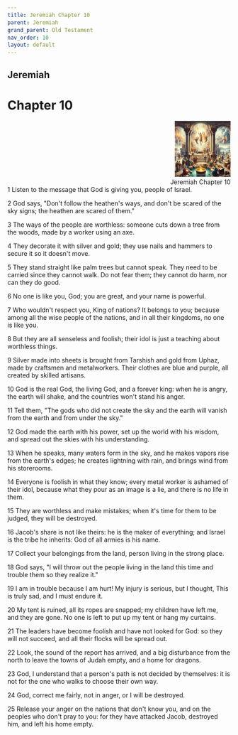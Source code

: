 ```yaml
---
title: Jeremiah Chapter 10
parent: Jeremiah
grand_parent: Old Testament
nav_order: 10
layout: default
---
```


## Jeremiah

# Chapter 10

<div style="clear: both; text-align: right;">
    <img src="/assets/Image/Jeremiah/500/10.jpg" alt="Jeremiah Chapter 10" class="chapter-image" style="max-width: 25%; height: auto;"/>
    <figcaption style="font-size: 14px;">Jeremiah Chapter 10</figcaption>
</div>
1 Listen to the message that God is giving you, people of Israel.

2 God says, "Don't follow the heathen's ways, and don't be scared of the sky signs; the heathen are scared of them."

3 The ways of the people are worthless: someone cuts down a tree from the woods, made by a worker using an axe.

4 They decorate it with silver and gold; they use nails and hammers to secure it so it doesn't move.

5 They stand straight like palm trees but cannot speak. They need to be carried since they cannot walk. Do not fear them; they cannot do harm, nor can they do good.

6 No one is like you, God; you are great, and your name is powerful.

7 Who wouldn't respect you, King of nations? It belongs to you; because among all the wise people of the nations, and in all their kingdoms, no one is like you.

8 But they are all senseless and foolish; their idol is just a teaching about worthless things.

9 Silver made into sheets is brought from Tarshish and gold from Uphaz, made by craftsmen and metalworkers. Their clothes are blue and purple, all created by skilled artisans.

10 God is the real God, the living God, and a forever king: when he is angry, the earth will shake, and the countries won't stand his anger.

11 Tell them, "The gods who did not create the sky and the earth will vanish from the earth and from under the sky."

12 God made the earth with his power, set up the world with his wisdom, and spread out the skies with his understanding.

13 When he speaks, many waters form in the sky, and he makes vapors rise from the earth's edges; he creates lightning with rain, and brings wind from his storerooms.

14 Everyone is foolish in what they know; every metal worker is ashamed of their idol, because what they pour as an image is a lie, and there is no life in them.

15 They are worthless and make mistakes; when it's time for them to be judged, they will be destroyed.

16 Jacob's share is not like theirs: he is the maker of everything; and Israel is the tribe he inherits: God of all armies is his name.

17 Collect your belongings from the land, person living in the strong place.

18 God says, "I will throw out the people living in the land this time and trouble them so they realize it."

19 I am in trouble because I am hurt! My injury is serious, but I thought, This is truly sad, and I must endure it.

20 My tent is ruined, all its ropes are snapped; my children have left me, and they are gone. No one is left to put up my tent or hang my curtains.

21 The leaders have become foolish and have not looked for God: so they will not succeed, and all their flocks will be spread out.

22 Look, the sound of the report has arrived, and a big disturbance from the north to leave the towns of Judah empty, and a home for dragons.

23 God, I understand that a person's path is not decided by themselves: it is not for the one who walks to choose their own way.

24 God, correct me fairly, not in anger, or I will be destroyed.

25 Release your anger on the nations that don't know you, and on the peoples who don't pray to you: for they have attacked Jacob, destroyed him, and left his home empty.



